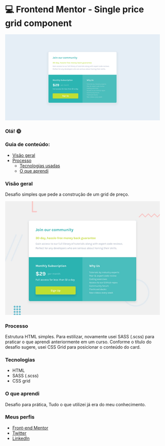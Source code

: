 # 💻 Frontend Mentor - Single price grid component

![Prévia da minha resolução para o desafio, página de avaliação](./design/screenshot.png)

### Olá! 🌞

### Guia de conteúdo:

- [Visão geral](#visao-geral)
- [Processo](#processo)
  - [Tecnologias usadas](#tecnologias)
  - [O que aprendi](#o-que-aprendi)

### Visão geral
Desafio simples que pede a construção de um grid de preço.

![Prévia do design para a construção do card (desktop).](./design/desktop-preview.jpg)

### Processo
Estrutura HTML simples. Para estilizar, novamente usei SASS (.scss) para praticar o que aprendi anteriormente em um curso. Conforme o título do desafio sugere, usei CSS Grid para posicionar o conteúdo do card.

### Tecnologias
- HTML
- SASS (.scss)
- CSS grid

### O que aprendi
Desafio para prática, Tudo o que utilizei já era do meu conhecimento.

### Meus perfis
   - [Front-end Mentor](https://www.frontendmentor.io/profile/instmi)
   - [Twitter](https://twitter.com/instmi_studies)
   - [LinkedIn](https://www.linkedin.com/in/milenaoandrade/)